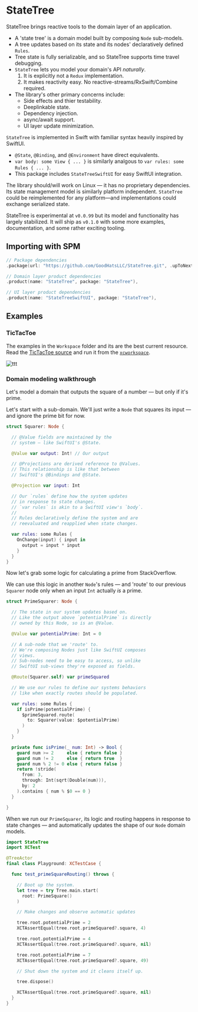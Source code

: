 # StateTree

StateTree brings reactive tools to the domain layer of an application.

* A 'state tree' is a domain model built by composing `Node` sub-models.
* A tree updates based on its state and its nodes' declaratively defined `Rules`.
* Tree state is fully serializable, and so StateTree supports time travel debugging.
* `StateTree` lets you model your domain's API *naturally*.
  1. It is explicitly not a `Redux` implementation.
  2. It makes reactivity easy. No reactive-streams/RxSwift/Combine required.
* The library's other primary concerns include:
  - Side effects and thier testability.
  - Deeplinkable state.
  - Dependency injection.
  - async/await support.
  - UI layer update minimization.

`StateTree` is implemented in Swift with familiar syntax heavily inspired by SwiftUI.
- `@State`, `@Binding`, and `@Environment` have direct equivalents.
- `var body: some View { ... }` is similarly analgous to `var rules: some Rules { ... }`.
- This package includes `StateTreeSwiftUI` for easy SwiftUI integration.

The library should/will work on Linux — it has no proprietary dependencies.
Its state management model is similarly platform independent. `StateTree` could be reimplemented for any platform—and implementations could exchange serialized state.

StateTree is experimental at `v0.0.99` but its model and functionality has largely stabilized.
It will ship as `v0.1.0` with some more examples, documentation, and some rather exciting tooling.

## Importing with SPM

```swift
// Package dependencies
.package(url: "https://github.com/GoodHatsLLC/StateTree.git", .upToNextMajor(from: "0.0.99"))

// Domain layer product dependencies
.product(name: "StateTree", package: "StateTree"),

// UI layer product dependencies
.product(name: "StateTreeSwiftUI", package: "StateTree"),
```

## Examples

### TicTacToe

The examples in the `Workspace` folder and its are the best current resource. Read the [TicTacToe source](https://github.com/GoodHatsLLC/StateTree/tree/main/Workspace/Examples/TicTacToe) and run it from the [`xcworkspace`](https://github.com/GoodHatsLLC/StateTree/tree/main/Workspace/StateTree.xcworkspace).

![ttt](https://user-images.githubusercontent.com/509838/220849173-ecf1100a-dd9e-424d-bd38-0643fba5c2f1.gif)


### Domain modeling walkthrough

Let's model a domain that outputs the square of a number — but only
if it's prime.

Let's start with a sub-domain. We'll just write a `Node` that squares
its input — and ignore the prime bit for now.

```swift
struct Squarer: Node {

  // @Value fields are maintained by the
  // system — like SwiftUI's @State.

  @Value var output: Int! // Our output

  // @Projections are derived reference to @Values.
  // This relationship is like that between
  // SwiftUI's @Bindings and @State.

  @Projection var input: Int

  // Our `rules` define how the system updates
  // in response to state changes.
  // `var rules` is akin to a SwiftUI view's `body`.
  //
  // Rules declaratively define the system and are
  // reevaluated and reapplied when state changes.

  var rules: some Rules {
    OnChange(input) { input in
      output = input * input
    }
  }
}
```

Now let's grab some logic for calculating a prime from StackOverflow.

We can use this logic in another `Node`'s rules — and
'route' to our previous `Squarer` node only when an input
`Int` actually *is* a prime.

```swift
struct PrimeSquarer: Node {

  // The state in our system updates based on.
  // Like the output above `potentialPrime` is directly
  // owned by this Node, so is an @Value.

  @Value var potentialPrime: Int = 0

  // A sub-node that we 'route' to.
  // We're composing Nodes just like SwiftUI composes
  // views.
  // Sub-nodes need to be easy to access, so unlike
  // SwiftUI sub-views they're exposed as fields.

  @Route(Squarer.self) var primeSquared

  // We use our rules to define our systems behaviors
  // like when exactly routes should be populated.

  var rules: some Rules {
    if isPrime(potentialPrime) {
      $primeSquared.route(
        to: Squarer(value: $potentialPrime)
      )
    }
  }

  private func isPrime(_ num: Int) -> Bool {
    guard num >= 2     else { return false }
    guard num != 2     else { return true  }
    guard num % 2 != 0 else { return false }
    return !stride(
      from: 3,
      through: Int(sqrt(Double(num))),
      by: 2
    ).contains { num % $0 == 0 }
  }

}
```

When we run our `PrimeSquarer`, its logic and routing
happens in response to state changes — and automatically
updates the shape of our `Node` domain models.

```swift
import StateTree
import XCTest

@TreeActor
final class Playground: XCTestCase {

  func test_primeSquareRouting() throws {

    // Boot up the system.
    let tree = try Tree.main.start(
      root: PrimeSquare()
    )

    // Make changes and observe automatic updates

    tree.root.potentialPrime = 2
    XCTAssertEqual(tree.root.primeSquared?.square, 4)

    tree.root.potentialPrime = 4
    XCTAssertEqual(tree.root.primeSquared?.square, nil)

    tree.root.potentialPrime = 7
    XCTAssertEqual(tree.root.primeSquared?.square, 49)

    // Shut down the system and it cleans itself up.

    tree.dispose()

    XCTAssertEqual(tree.root.primeSquared?.square, nil)
  }
}
```
